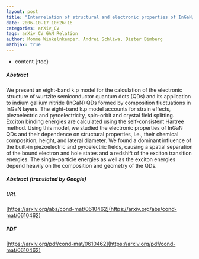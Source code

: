 ```yaml
---
layout: post
title: "Interrelation of structural and electronic properties of InGaN/GaN quantum dots using an eight-band k.p model"
date: 2006-10-17 10:26:16
categories: arXiv_CV
tags: arXiv_CV GAN Relation
author: Momme Winkelnkemper, Andrei Schliwa, Dieter Bimberg
mathjax: true
---
```


* content
{:toc}

##### Abstract
We present an eight-band k.p model for the calculation of the electronic structure of wurtzite semiconductor quantum dots (QDs) and its application to indium gallium nitride (InGaN) QDs formed by composition fluctuations in InGaN layers. The eight-band k.p model accounts for strain effects, piezoelectric and pyroelectricity, spin-orbit and crystal field splitting. Exciton binding energies are calculated using the self-consistent Hartree method. Using this model, we studied the electronic properties of InGaN QDs and their dependence on structural properties, i.e., their chemical composition, height, and lateral diameter. We found a dominant influence of the built-in piezoelectric and pyroelectric fields, causing a spatial separation of the bound electron and hole states and a redshift of the exciton transition energies. The single-particle energies as well as the exciton energies depend heavily on the composition and geometry of the QDs.

##### Abstract (translated by Google)


##### URL
[https://arxiv.org/abs/cond-mat/0610462](https://arxiv.org/abs/cond-mat/0610462)

##### PDF
[https://arxiv.org/pdf/cond-mat/0610462](https://arxiv.org/pdf/cond-mat/0610462)


